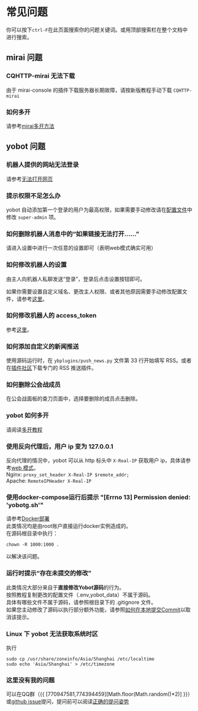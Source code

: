 # 常见问题

你可以按下`ctrl-F`在此页面搜索你的问题关键词。或用顶部搜索栏在整个文档中进行搜索。

## mirai 问题

### CQHTTP-mirai 无法下载

由于 mirai-console 的插件下载服务器长期故障，请按新版教程手动下载 `CQHTTP-mirai`

### 如何多开

请参考[mirai多开方法](./mirai-multi-instances.md)

## yobot 问题

### 机器人提供的网站无法登录

请参考[无法打开网页](./cannot-open-webpage.md)

### 提示权限不足怎么办

yobot 自动添加第一个登录的用户为最高权限，如果需要手动修改请在[配置文件](./configuration.md)中修改 `super-admin` 项。

### 如何删除机器人消息中的“如果链接无法打开……”

请进入设置中进行一次任意的设置即可（表明web模式确实可用）

### 如何修改机器人的设置

由主人向机器人私聊发送“登录”，登录后点击设置按钮即可。

如果你需要设置自定义域名、更改主人权限、或者其他原因需要手动修改配置文件，请参考[这里](./configuration.md)。

### 如何修改机器人的 access_token

参考[这里](./access-token.md)。

### 如何添加自定义的新闻推送

使用源码运行时，在 `ybplugins/push_news.py` 文件第 33 行开始填写 RSS。或者在[插件社区](https://cqp.cc/b/app)下载专门的 RSS 推送插件。

### 如何删除公会战成员

在公会战面板的查刀页面中，选择要删除的成员点击删除。

### yobot 如何多开

请阅读[多开教程](./mirai-multi-instances.md)

### 使用反向代理后，用户 ip 变为 127.0.0.1

反向代理的情况中，yobot 可以从 http 标头中 `X-Real-IP` 获取用户 ip，具体请参考[web 模式](./web-mode.md)。  
Nginx: `proxy_set_header X-Real-IP $remote_addr;`  
Apache: `RemoteIPHeader X-Real-IP`

### 使用docker-compose运行后提示 "[Errno 13] Permission denied: 'yobotg.sh'"

请参考[Docker部署](../install/docker.md)  
此类情况均是由root账户直接运行docker实例造成的。  
在源码根目录中执行：  

```shell script
chown -R 1000:1000 .
```

以解决该问题。  

### 运行时提示“存在未提交的修改”

此类情况大部分来自于**直接修改Yobot源码**的行为。  
按照教程复制更改的配置文件（.env,yobot_data）不属于源码。  
具体有哪些文件不属于源码，请参照根目录下的 .gitignore 文件。  
如果您主动修改了源码以执行部分额外功能，请参照[如何在本地提交Commit](https://github.com/pcrbot/yobot/issues/136#issuecomment-635958636)以取消该提示。

### Linux 下 yobot 无法获取系统时区

执行

```shell
sudo cp /usr/share/zoneinfo/Asia/Shanghai /etc/localtime
sudo echo 'Asia/Shanghai' > /etc/timezone
```

### 这里没有我的问题

可以在QQ群（{{ [770947581,774394459][Math.floor(Math.random()*2)] }}）或[github issue](https://github.com/pcrbot/yobot/issues)提问，提问前可以阅读[正确的提问姿势](https://github.com/tangx/Stop-Ask-Questions-The-Stupid-Ways/blob/master/README.md)
